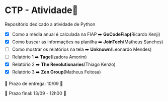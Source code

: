 # CTP - Atividade🥇

Repositório dedicado a atividade de Python

- [X] Como a média anual é calculada na FIAP ➡️ <b>GoCodeFiap(</b>Ricardo Kenji)
- [X] Como buscar as informações na planilha ➡️ <b>JoinTech</b>(Matheus Sanches)
- [ ] Como mostrar os relatórios na tela ➡️ <b>Unknown</b>(Leonardo Mendes)
- [ ] Relatório 1 ➡️ <b>Tage</b>(Izadora Amorim)
- [X] Relatório 2 ➡️ <b>The Revolutionaries</b>(Thiago Kenzo)
- [X] Relatório 3 ➡️ <b>Zen Group</b>(Matheus Feitosa)

🏁 Prazo de entrega: 10/09 🏁

🎌 Prazo final: 13/09 - 12h00 🎌


